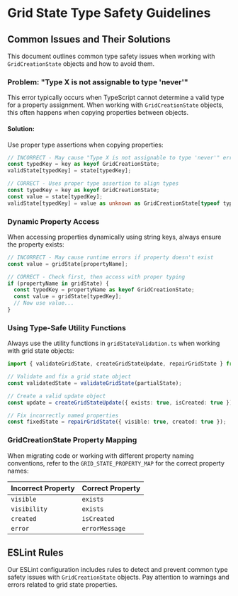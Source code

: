 
# Grid State Type Safety Guidelines

## Common Issues and Their Solutions

This document outlines common type safety issues when working with `GridCreationState` objects and how to avoid them.

### Problem: "Type X is not assignable to type 'never'"

This error typically occurs when TypeScript cannot determine a valid type for a property assignment. When working with `GridCreationState` objects, this often happens when copying properties between objects.

#### Solution:

Use proper type assertions when copying properties:

```typescript
// INCORRECT - May cause "Type X is not assignable to type 'never'" errors
const typedKey = key as keyof GridCreationState;
validState[typedKey] = state[typedKey];

// CORRECT - Uses proper type assertion to align types
const typedKey = key as keyof GridCreationState;
const value = state[typedKey];
validState[typedKey] = value as unknown as GridCreationState[typeof typedKey];
```

### Dynamic Property Access

When accessing properties dynamically using string keys, always ensure the property exists:

```typescript
// INCORRECT - May cause runtime errors if property doesn't exist
const value = gridState[propertyName];

// CORRECT - Check first, then access with proper typing
if (propertyName in gridState) {
  const typedKey = propertyName as keyof GridCreationState;
  const value = gridState[typedKey];
  // Now use value...
}
```

### Using Type-Safe Utility Functions

Always use the utility functions in `gridStateValidation.ts` when working with grid state objects:

```typescript
import { validateGridState, createGridStateUpdate, repairGridState } from '@/utils/grid/gridStateValidation';

// Validate and fix a grid state object
const validatedState = validateGridState(partialState);

// Create a valid update object
const update = createGridStateUpdate({ exists: true, isCreated: true });

// Fix incorrectly named properties
const fixedState = repairGridState({ visible: true, created: true });
```

### GridCreationState Property Mapping

When migrating code or working with different property naming conventions, refer to the `GRID_STATE_PROPERTY_MAP` for the correct property names:

| Incorrect Property | Correct Property |
|-------------------|------------------|
| `visible`         | `exists`         |
| `visibility`      | `exists`         |
| `created`         | `isCreated`      |
| `error`           | `errorMessage`   |

## ESLint Rules

Our ESLint configuration includes rules to detect and prevent common type safety issues with `GridCreationState` objects. Pay attention to warnings and errors related to grid state properties.
